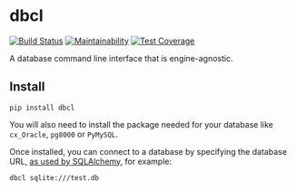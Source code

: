 # dbcl

[![Build Status](https://travis-ci.org/ksofa2/dbcl.svg?branch=master)](https://travis-ci.org/ksofa2/dbcl)
[![Maintainability](https://api.codeclimate.com/v1/badges/e4663675580964433469/maintainability)](https://codeclimate.com/github/ksofa2/dbcl/maintainability)
[![Test Coverage](https://api.codeclimate.com/v1/badges/e4663675580964433469/test_coverage)](https://codeclimate.com/github/ksofa2/dbcl/test_coverage)

A database command line interface that is engine-agnostic.

## Install

```
pip install dbcl
```

You will also need to install the package needed for your database like `cx_Oracle`, `pg8000` or `PyMySQL`.

Once installed, you can connect to a database by specifying the database URL, [as used by SQLAlchemy](http://docs.sqlalchemy.org/en/latest/core/engines.html), for example:

```
dbcl sqlite:///test.db
```

